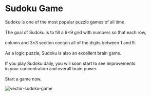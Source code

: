 # Sudoku Game
Sudoku is one of the most popular puzzle games of all time.<br><br>
The goal of Sudoku is to fill a 9×9 grid with numbers so that each row,<br> <br>column and 3×3 section contain all of the digits between 1 and 9.<br><br>
As a logic puzzle, Sudoku is also an excellent brain game.<br><br>
If you play Sudoku daily, you will soon start to see improvements<br> in your concentration and overall brain power.<br><br>
Start a game now. <br>

![vector-sudoku-game](https://user-images.githubusercontent.com/84514495/222839540-fa42ffee-80bb-46ee-9da4-4e034abfcc50.jpg)


